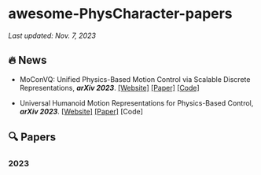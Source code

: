 # awesome-PhysCharacter-papers

*Last updated: Nov. 7, 2023*

<!-- - 

- MoConVQ: Unified Physics-Based Motion Control via Scalable Discrete Representations, ***arXiv 2023***. [[Website]](https://pku-mocca.github.io/MoConVQ-page/) [[Paper]](https://arxiv.org/abs/2310.10198) [[Code]](https://github.com/PKU-MoCCA/MoConVQ)

-->

## 🔥 News

- MoConVQ: Unified Physics-Based Motion Control via Scalable Discrete Representations, ***arXiv 2023***. [[Website]](https://pku-mocca.github.io/MoConVQ-page/) [[Paper]](https://arxiv.org/abs/2310.10198) [[Code]](https://github.com/PKU-MoCCA/MoConVQ)

- Universal Humanoid Motion Representations for Physics-Based Control, ***arXiv 2023***. [[Website]](https://zhengyiluo.github.io/PULSE/) [[Paper]](https://arxiv.org/abs/2310.04582v1) [Code]


## 🔍 Papers

### 2023











